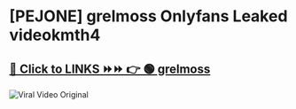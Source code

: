 
 # [PEJONE] grelmoss Onlyfans Leaked videokmth4

## <h2><a href="https://clipsfans.com/grelmoss&ref=git">🔗 Click to LINKS ⏩⏩ 👉 🟢 grelmoss </a></h2>

<a href="https://clipsfans.com/grelmoss&ref=git" rel="nofollow" data-target="animated-image.originalLink"><img src="https://i.ibb.co.com/xMMVF88/686577567.gif" alt="Viral Video Original" style="max-width: 100%; display: inline-block;" data-target="animated-image.originalImage"></a>

